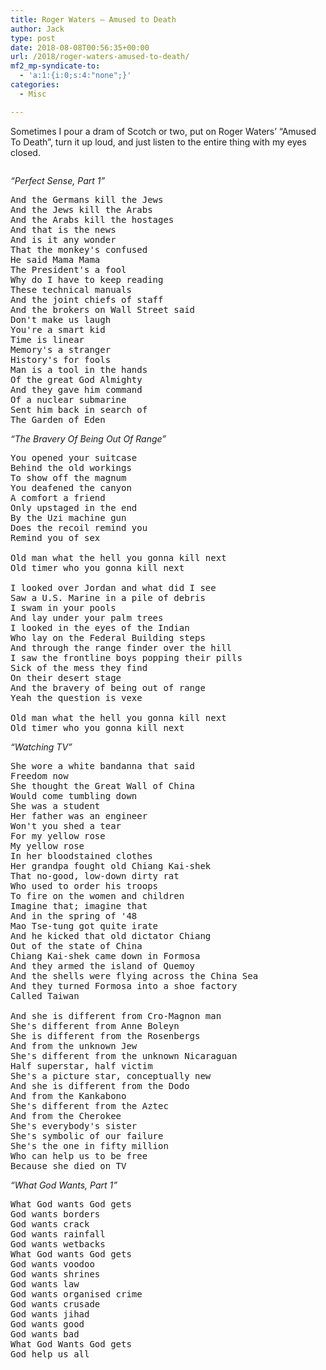 ```yaml
---
title: Roger Waters – Amused to Death
author: Jack
type: post
date: 2018-08-08T00:56:35+00:00
url: /2018/roger-waters-amused-to-death/
mf2_mp-syndicate-to:
  - 'a:1:{i:0;s:4:"none";}'
categories:
  - Misc

---
```

Sometimes I pour a dram of Scotch or two, put on Roger Waters&#8217; &#8220;Amused To Death&#8221;, turn it up loud, and just listen to the entire thing with my eyes closed.<figure class="wp-block-image">

<img src="https://jack.baty.net/wp-content/uploads/2018/08/AmusedToDeath.jpg" alt="" class="wp-image-1669" srcset="https://jack.baty.net/wp-content/uploads/2018/08/AmusedToDeath.jpg 500w, https://jack.baty.net/wp-content/uploads/2018/08/AmusedToDeath-150x150.jpg 150w, https://jack.baty.net/wp-content/uploads/2018/08/AmusedToDeath-300x300.jpg 300w" sizes="(max-width: 500px) 100vw, 500px" /></figure> 

_&#8220;Perfect Sense, Part 1&#8221;_

<pre class="wp-block-verse">And the Germans kill the Jews<br />And the Jews kill the Arabs<br />And the Arabs kill the hostages<br />And that is the news<br />And is it any wonder<br />That the monkey's confused<br />He said Mama Mama<br />The President's a fool<br />Why do I have to keep reading<br />These technical manuals<br />And the joint chiefs of staff<br />And the brokers on Wall Street said<br />Don't make us laugh<br />You're a smart kid<br />Time is linear<br />Memory's a stranger<br />History's for fools<br />Man is a tool in the hands<br />Of the great God Almighty<br />And they gave him command<br />Of a nuclear submarine<br />Sent him back in search of<br />The Garden of Eden</pre>

_&#8220;The Bravery Of Being Out Of Range&#8221;_

<pre class="wp-block-verse">You opened your suitcase<br />Behind the old workings<br />To show off the magnum<br />You deafened the canyon<br />A comfort a friend<br />Only upstaged in the end<br />By the Uzi machine gun<br />Does the recoil remind you<br />Remind you of sex<br /><br />Old man what the hell you gonna kill next<br />Old timer who you gonna kill next<br /><br />I looked over Jordan and what did I see<br />Saw a U.S. Marine in a pile of debris<br />I swam in your pools<br />And lay under your palm trees<br />I looked in the eyes of the Indian<br />Who lay on the Federal Building steps<br />And through the range finder over the hill<br />I saw the frontline boys popping their pills<br />Sick of the mess they find<br />On their desert stage<br />And the bravery of being out of range<br />Yeah the question is vexe<br /><br />Old man what the hell you gonna kill next<br />Old timer who you gonna kill next<br /></pre>

_&#8220;Watching TV&#8221;_

<pre class="wp-block-verse">She wore a white bandanna that said<br />Freedom now<br />She thought the Great Wall of China<br />Would come tumbling down<br />She was a student<br />Her father was an engineer<br />Won't you shed a tear<br />For my yellow rose<br />My yellow rose<br />In her bloodstained clothes<br />Her grandpa fought old Chiang Kai-shek<br />That no-good, low-down dirty rat<br />Who used to order his troops<br />To fire on the women and children<br />Imagine that; imagine that<br />And in the spring of '48<br />Mao Tse-tung got quite irate<br />And he kicked that old dictator Chiang<br />Out of the state of China<br />Chiang Kai-shek came down in Formosa<br />And they armed the island of Quemoy<br />And the shells were flying across the China Sea<br />And they turned Formosa into a shoe factory<br />Called Taiwan<br /><br />And she is different from Cro-Magnon man<br />She's different from Anne Boleyn<br />She is different from the Rosenbergs<br />And from the unknown Jew<br />She's different from the unknown Nicaraguan<br />Half superstar, half victim<br />She's a picture star, conceptually new<br />And she is different from the Dodo<br />And from the Kankabono<br />She's different from the Aztec<br />And from the Cherokee<br />She's everybody's sister<br />She's symbolic of our failure<br />She's the one in fifty million<br />Who can help us to be free<br />Because she died on TV<br /></pre>

_&#8220;What God Wants, Part 1&#8221;_

<pre class="wp-block-verse">What God wants God gets<br />God wants borders<br />God wants crack<br />God wants rainfall<br />God wants wetbacks<br />What God wants God gets<br />God wants voodoo<br />God wants shrines<br />God wants law<br />God wants organised crime<br />God wants crusade<br />God wants jihad<br />God wants good<br />God wants bad<br />What God Wants God gets<br />God help us all</pre>